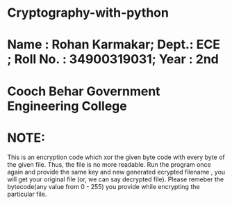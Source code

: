 # Cryptography-with-python

# Name : Rohan Karmakar; Dept.: ECE ; Roll No. : 34900319031; Year : 2nd
# Cooch Behar Government Engineering College

# NOTE:
This is an encryption code which xor the given byte code with every byte of the given file.
Thus, the file is no more readable.
Run the program once again and provide the same key and new generated ecrypted filename , you will get your original file (or, we can say decrypted file).
Please remeber the bytecode(any value from 0 - 255) you provide while encrypting the particular file.
